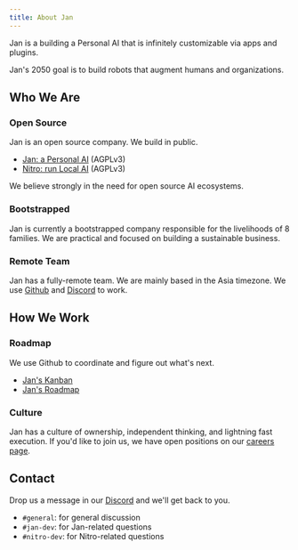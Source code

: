 ```yaml
---
title: About Jan
---
```


Jan is a building a Personal AI that is infinitely customizable via apps and plugins.

Jan's 2050 goal is to build robots that augment humans and organizations. 

## Who We Are

###  Open Source

Jan is an open source company. We build in public. 

- [Jan: a Personal AI](https://github.com/janhq/jan) (AGPLv3)
- [Nitro: run Local AI](https://github.com/janhq/nitro) (AGPLv3)

We believe strongly in the need for open source AI ecosystems. 

### Bootstrapped

Jan is currently a bootstrapped company responsible for the livelihoods of 8 families. We are practical and focused on building a sustainable business.

### Remote Team

Jan has a fully-remote team. We are mainly based in the Asia timezone. We use [Github](https://github.com/janhq) and [Discord](https://discord.gg/af6SaTdzpx) to work. 

## How We Work

### Roadmap

We use Github to coordinate and figure out what's next. 

- [Jan's Kanban](https://github.com/orgs/janhq/projects/5)
- [Jan's Roadmap](https://github.com/orgs/janhq/projects/5/views/2)

### Culture

Jan has a culture of ownership, independent thinking, and lightning fast execution. If you'd like to join us, we have open positions on our [careers page](https://janai.bamboohr.com/careers).   

## Contact

Drop us a message in our [Discord](https://discord.gg/af6SaTdzpx) and we'll get back to you.

- `#general`: for general discussion
- `#jan-dev`: for Jan-related questions
- `#nitro-dev`: for Nitro-related questions
